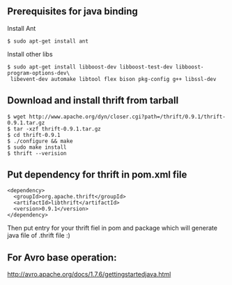 Prerequisites for java binding
------------------------------
Install Ant
```
$ sudo apt-get install ant
```
Install other libs
```
$ sudo apt-get install libboost-dev libboost-test-dev libboost-program-options-dev\
 libevent-dev automake libtool flex bison pkg-config g++ libssl-dev
```

Download and install thrift from tarball
-----------------------
```
$ wget http://www.apache.org/dyn/closer.cgi?path=/thrift/0.9.1/thrift-0.9.1.tar.gz
$ tar -xzf thrift-0.9.1.tar.gz
$ cd thrift-0.9.1
$ ./configure && make
$ sudo make install
$ thrift --verision
```

Put dependency for thrift in pom.xml file
-----------------------------------------
```
<dependency>
  <groupId>org.apache.thrift</groupId>
  <artifactId>libthrift</artifactId>
  <version>0.9.1</version>
</dependency>
```

Then put entry for your thrift fiel in pom and package which will generate java file of .thrift file
:)


For Avro base operation:
-----------------------
http://avro.apache.org/docs/1.7.6/gettingstartedjava.html